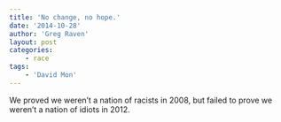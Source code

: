 ```yaml
---
title: 'No change, no hope.'
date: '2014-10-28'
author: 'Greg Raven'
layout: post
categories:
    - race
tags:
    - 'David Mon'
---
```


We proved we weren’t a nation of racists in 2008, but failed to prove we weren’t a nation of idiots in 2012.